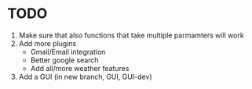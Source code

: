 # TODO

1. Make sure that also functions that take multiple parmamters will work
2. Add more plugins
    - Gmail/Email integration
    - Better google search
    - Add all/more weather features
4. Add a GUI (in new branch, GUI, GUI-dev)

  
